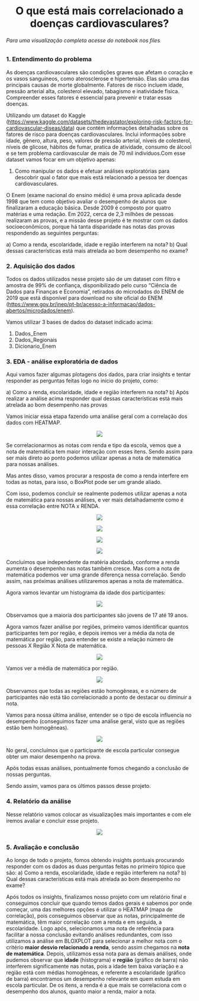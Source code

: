 <h1 align="center">O que está mais correlacionado a doenças cardiovasculares?</h1>

<h6 align="left">Para uma visualização completa acesse do notebook nos files</h6>

<h3 align="left">1. Entendimento do problema</h3>

As doenças cardiovasculares são condições graves que afetam o coração e os vasos sanguíneos, como aterosclerose e hipertensão. Elas são uma das principais causas de morte globalmente. Fatores de risco incluem idade, pressão arterial alta, colesterol elevado, tabagismo e inatividade física. Compreender esses fatores é essencial para prevenir e tratar essas doenças.

Utilizando um dataset do Kaggle (https://www.kaggle.com/datasets/thedevastator/exploring-risk-factors-for-cardiovascular-diseas/data) que contém informações detalhadas sobre os fatores de risco para doenças cardiovasculares. Inclui informações sobre idade, gênero, altura, peso, valores de pressão arterial, níveis de colesterol, níveis de glicose, hábitos de fumar, pratica de atividade, consumo de álcool e se tem problema cardiovascular de mais de 70 mil indivíduos.Com esse dataset vamos focar em um objetivo apenas:

1.	Como manipular os dados e efetuar análises exploratórias para descobrir qual o fator que mais está relacionado a pessoa ter doenças cardiovasculares.


O Enem (exame nacional do ensino médio) é uma prova aplicada desde 1998 que tem como objetivo avaliar o desempenho de alunos que finalizaram a educação básica. Desde 2009 é composto por quatro matérias e uma redação. Em 2022, cerca de 2,3 milhões de pessoas realizaram as provas, e a missão desse projeto é te mostrar com os dados socioeconômicos, porque há tanta disparidade nas notas das provas respondendo as seguintes perguntas:

  a) Como a renda, escolaridade, idade e região interferem na nota?
  b) Qual dessas características está mais atrelada ao bom desempenho no exame?
 
<h3 align="left">2. Aquisição dos dados</h3>

Todos os dados utilizados nesse projeto são de um dataset com filtro e amostra de 99% de confiança, disponibilizado pelo curso “Ciência de Dados para Finanças e Economia”, retirados do microdados do ENEM de 2019 que está disponível para download no site oficial do ENEM (https://www.gov.br/inep/pt-br/acesso-a-informacao/dados-abertos/microdados/enem).

Vamos utilizar 3 bases de dados do dataset indicado acima:

  1.	Dados_Enem
  2.	Dados_Regionais
  3.	Dicionario_Enem

<h3 align="left">3. EDA - análise exploratória de dados</h3>

Aqui vamos fazer algumas plotagens dos dados, para criar insights e tentar responder as perguntas feitas logo no início do projeto, como:

  a) Como a renda, escolaridade, idade e região interferem na nota?
  b) Após realizar a análise acima responder qual dessas características está mais atrelada ao bom desempenho nas provas

Vamos iniciar essa etapa fazendo uma análise geral com a correlação dos dados com HEATMAP.

<p align="center">
<img src="/img/heatmap.png" >
</p>

Se correlacionarmos as notas com renda e tipo da escola, vemos que a nota de matemática tem maior interação com esses itens. Sendo assim para ser mais direto ao ponto podemos utilizar apenas a nota de matemática para nossas análises.

Mas antes disso, vamos procurar a resposta de como a renda interfere em todas as notas, para isso, o BoxPlot pode ser um grande aliado.

Com isso, podemos concluir se realmente podemos utilizar apenas a nota de matemática para nossas análises, e ver mais detalhadamente como é essa correlação entre NOTA x RENDA.

<p align="center">
<img src="/img/boxmat.png">
</p>

<p align="center">
<img src="/img/boxcien.png">
</p>

<p align="center">
<img src="/img/boxcieh.png">
</p>

<p align="center">
<img src="/img/boxling.png">
</p>

Concluímos que independente da matéria abordada, conforme a renda aumenta o desempenho nas notas também cresce. Mas com a nota de matemática podemos ver uma grande diferença nessa correlação. Sendo assim, nas próximas análises utilizaremos apenas a nota de matemática.

Agora vamos levantar um histograma da idade dos participantes:

<p align="center">
<img src="/img/distrib.png">
</p>

Observamos que a maioria dos participantes são jovens de 17 até 19 anos.

Agora vamos fazer análise por regiões, primeiro vamos identificar quantos 
participantes tem por região, e depois iremos ver a média da nota de matemática por região, para entender se existe a relação número de pessoas X Região X Nota de matemática.

<p align="center">
<img src="/img/parreg.png">
</p>

Vamos ver a média de matemática por região.

<p align="center">
<img src="/img/medreg.png">
</p>

Observamos que todas as regiões estão homogêneas, e o número de participantes não está tão correlacionado a ponto de destacar ou diminuir a nota.

Vamos para nossa última análise, entender se o tipo de escola influencia no desempenho (conseguimos fazer uma análise geral, visto que as regiões estão bem homogêneas).

<p align="center">
<img src="/img/privpartreg.png">
</p>
 
No geral, concluímos que o participante de escola particular consegue obter um maior desempenho na prova.

Após todas essas análises, pontualmente fomos chegando a conclusão de nossas perguntas.

Sendo assim, vamos para os últimos passos desse projeto.

<h3 align="left">4. Relatório da análise</h3>

Nesse relatório vamos colocar as visualizações mais importantes e com ele iremos avaliar e concluir esse projeto.

<p align="center">
<img src="/img/relatfin.png">
</p>
 
<h3 align="left">5. Avaliação e conclusão</h3>

Ao longo de todo o projeto, fomos obtendo insights pontuais procurando responder com os dados as duas perguntas feitas no primeiro tópico que são:
  a) Como a renda, escolaridade, idade e região interferem na nota?
  b) Qual dessas características está mais atrelada ao bom desempenho no exame?

Após todos os insights, finalizamos nosso projeto com um relatório final e conseguimos concluir que quando temos dados gerais e sabemos por onde começar, uma das melhores opções é utilizar o HEATMAP (mapa de correlação), pois conseguimos observar que as notas, principalmente de matemática, têm maior correlação com a renda e em seguida, a escolaridade. Logo após, selecionamos uma nota de referência para facilitar a nossa conclusão evitando análises redundantes, com isso utilizamos a análise em BLOXPLOT para selecionar a melhor nota com o critério **maior desvio relacionado a renda**, sendo assim chegamos na **nota de matemática**. Depois, utilizamos essa nota para as demais análises, onde pudemos observar que **idade** (histograma) e **região** (gráfico de barra) não interferem significamente nas notas, pois a idade tem baixa variação e a região está com médias homogêneas, e referente a escolaridade (gráfico de barra) encontramos um desempenho relevante em quem estuda em escola particular. De os itens, a renda é a que mais se correlaciona com o desempenho dos alunos, quanto maior a renda, maior a nota.

